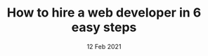 ---
title: "How to hire a web developer in 6 easy steps"
draft: false
desc: Full Cycle of software development services of enterprises and small companies
image: /assets/img/blogs/blog_main_1.png
name: Umair shah
time: 03:23 PM
date: 12 Feb 2021
description: Lorem ipsum dolor sit amet, consectetur adipiscing elit. Nulla eu pellentesque nunc. Donec a augue ac neque auctor condimentum. Nam vehicula ex non justo auctor, nec vulputate quam porta. Duis ullamcorper massa vitae nisl facilisis iaculis. Sed nec maximus turpis. Fusce purus sem, ullamcorper non turpis in, vulputate sollicitudin turpis. Sed iaculis hendrerit felis, non tincidunt ex maximus vel. Praesent lectus nunc, pretium sit amet lacus ac, scelerisque placerat nisl. Curabitur leo lorem, pharetra et interdum nec, tincidunt ullamcorper libero. Aenean et ligula vel massa bibendum consequat. Donec porta metus vitae ultricies facilisis. Nullam sit amet euismod augue. Morbi commodo maximus pellentesque. Donec varius velit urna, non venenatis augue finibus ut. Cras ante leo, scelerisque ut mi sed, maximus porta metus. Proin purus diam, suscipit ut dictum in, gravida ut augue. Aliquam auctor et massa id porttitor. Praesent ligula ante, fermentum in tincidunt nec, hendrerit ut augue. Pellentesque porta libero nec sapien lobortis, vel mollis lacus auctor. Nulla faucibus volutpat pulvinar. Sed molestie lectus a quam pulvinar eleifend. Suspendisse aliquet, diam at blandit accumsan, lectus dolor placerat mi, et vehicula risus risus eu velit. Sed ullamcorper eros non nunc vehicula, in ultrices orci ultrices. Sed ut auctor felis. Pellentesque habitant morbi tristique senectus et netus et malesuada fames ac turpis egestas. Nulla ultricies urna tortor, in auctor velit mattis eu. Morbi at consectetur sapien. Nunc faucibus ipsum quis neque tempus molestie. Praesent imperdiet in erat a efficitur. Suspendisse eget lectus ac elit ornare volutpat. Ut ut erat a mauris cursus porttitor eget eu lorem. Nam magna turpis, mattis ut nulla vitae, dapibus volutpat tortor. Nullam eget ligula sit amet libero porta finibus non ac elit. Morbi dignissim arcu et urna finibus tristique. Praesent ac metus a velit vestibulum vulputate.
---